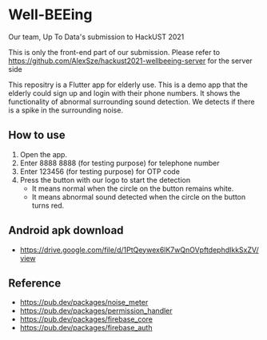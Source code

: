 # Well-BEEing

Our team, Up To Data's submission to HackUST 2021

This is only the front-end part of our submission. Please refer to https://github.com/AlexSze/hackust2021-wellbeeing-server for the server side

This repositry is a Flutter app for elderly use. This is a demo app that the elderly could sign up and login with their phone numbers. It shows the functionality of abnormal surrounding sound detection. We detects if there is a spike in the surrounding noise.

## How to use
1. Open the app.
1. Enter 8888 8888 (for testing purpose) for telephone number
1. Enter 123456 (for testing purpose) for OTP code
1. Press the button with our logo to start the detection
    - It means normal when the circle on the button remains white.
    - It means abnormal sound detected when the circle on the button turns red.

## Android apk download
- https://drive.google.com/file/d/1PtQeywex6lK7wQnOVpftdephdIkkSxZV/view

## Reference
- https://pub.dev/packages/noise_meter
- https://pub.dev/packages/permission_handler
- https://pub.dev/packages/firebase_core
- https://pub.dev/packages/firebase_auth